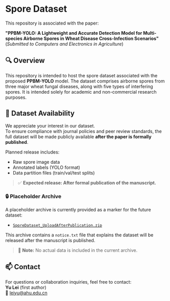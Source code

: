 # Spore Dataset

This repository is associated with the paper:

**"PPBM-YOLO: A Lightweight and Accurate Detection Model for Multi-species Airborne Spores in Wheat Disease Cross-Infection Scenarios"**  
(*Submitted to Computers and Electronics in Agriculture*)

## 🔍 Overview

This repository is intended to host the spore dataset associated with the proposed **PPBM-YOLO** model. The dataset comprises airborne spores from three major wheat fungal diseases, along with five types of interfering spores. It is intended solely for academic and non-commercial research purposes.

## 📂 Dataset Availability

We appreciate your interest in our dataset.  
To ensure compliance with journal policies and peer review standards, the full dataset will be made publicly available **after the paper is formally published**.

Planned release includes:
- Raw spore image data
- Annotated labels (YOLO format)
- Data partition files (train/val/test splits)

> ✅ **Expected release: After formal publication of the manuscript.**

### 🔒 Placeholder Archive

A placeholder archive is currently provided as a marker for the future dataset:

- [`SporeDataset_UploadAfterPublication.zip`](./SporeDataset_UploadAfterPublication.zip)

This archive contains a `notice.txt` file that explains the dataset will be released after the manuscript is published.

> 📌 **Note:** No actual data is included in the current archive.

## 📫 Contact

For questions or collaboration inquiries, feel free to contact:  
**Yu Lei** (first author)  
📧 leiyu@ahu.edu.cn
